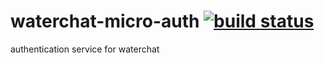 # waterchat-micro-auth [![build status](https://office.cap3.de:52203/waterchat/micro-auth/badges/master/build.svg)](https://office.cap3.de:52203/waterchat/micro-auth/commits/master)

authentication service for waterchat